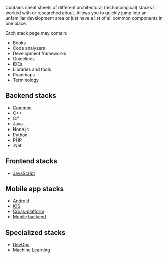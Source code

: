 Contains cheat sheets of different architectural (techonological) stacks I worked with or researched about. Allows you to quickly jump into an unfamiliar development area or just have a list of all common components in one place.

Each stack page may contain:
- Books
- Code analyzers
- Development frameworks
- Guidelines
- IDEs
- Libraries and tools
- Roadmaps
- Terminology

## Backend stacks
- [Common](backend.md)
- C++
- C#
- Java
- Node.js
- Python
- PHP
- .Net

## Frontend stacks
- [JavaScript](frontend-js.md)

## Mobile app stacks
- [Android](android.md)
- [iOS](ios.md)
- [Cross-platform](mobile-crossplatform.md)
- [Mobile backend](mobile-backend.md)

## Specialized stacks
- [DevOps](devops.md)
- Machine Learning


